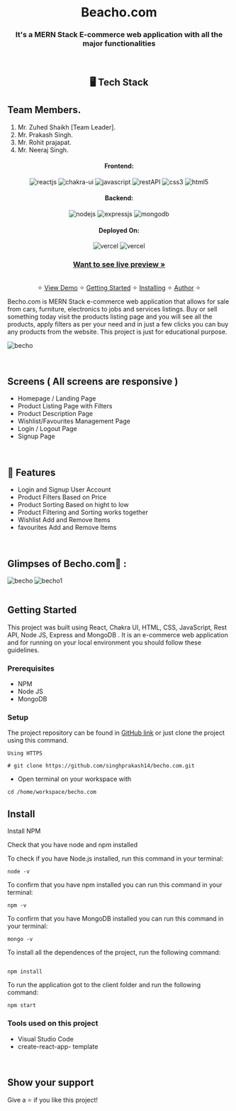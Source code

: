 

<h1 align="center">Beacho.com</h1>

<h3 align="center">It's a MERN Stack E-commerce web application with all the major functionalities</h3>

<br />

<h2 align="center">🖥️ Tech Stack</h2>


## Team Members.
1.	Mr. Zuhed Shaikh [Team Leader].
2.	Mr. Prakash Singh.
3.	Mr. Rohit prajapat.
4.	Mr. Neeraj Singh.

<h4 align="center">Frontend:</h4>

<p align="center">
  <img src="https://img.shields.io/badge/React-20232A?style=for-the-badge&logo=react&logoColor=61DAFB" alt="reactjs" />
  <img src="https://img.shields.io/badge/Chakra%20UI-3bc7bd?style=for-the-badge&logo=chakraui&logoColor=white" alt="chakra-ui" />
  <img src="https://img.shields.io/badge/JavaScript-323330?style=for-the-badge&logo=javascript&logoColor=F7DF1E" alt="javascript" />
  <img src="https://img.shields.io/badge/Rest_API-02303A?style=for-the-badge&logo=react-router&logoColor=white" alt="restAPI" />
  <img src="https://img.shields.io/badge/CSS3-1572B6?style=for-the-badge&logo=css3&logoColor=white" alt="css3" />
  <img src="https://img.shields.io/badge/HTML5-E34F26?style=for-the-badge&logo=html5&logoColor=white" alt="html5" />
</p>


<h4 align="center">Backend:</h4>

<p align="center">
  <img src="https://img.shields.io/badge/Node.js-339933?style=for-the-badge&logo=nodedotjs&logoColor=white" alt="nodejs" />
  <img src="https://img.shields.io/badge/Express.js-000000?style=for-the-badge&logo=express&logoColor=white" alt="expressjs" />
  <img src="https://img.shields.io/badge/MongoDB-4EA94B?style=for-the-badge&logo=mongodb&logoColor=white" alt="mongodb" />
</p>





<h4 align="center">Deployed On:</h4>

<p align="center">
  <img src="https://img.shields.io/badge/Netlify-00C7B7?style=for-the-badge&logo=netlify&logoColor=white" alt="vercel" />
  <img src="https://img.shields.io/badge/Vercel-430098?style=for-the-badge&logo=vercel&logoColor=white" alt="vercel" />
</p>



<h3 align="center"><a href="https://marvelous-pudding-625465.netlify.app/?limit=4"><strong>Want to see live preview »</strong></a></h3>

<p align="center">
  <br />&#10023;
  <a href="#Demo">View Demo</a> &#10023;
  <a href="#Getting-Started">Getting Started</a> &#10023; 
  <a href="#Install">Installing</a> &#10023;
  <a href="#Contact">Author</a> &#10023;
</p>


Becho.com is MERN Stack e-commerce web application that allows  for sale from cars, furniture, electronics to jobs and services listings. Buy or sell something today  visit the products listing page and you will see all the products, apply filters as per your need and in just a few clicks you can buy any products from the website. This project is just for educational purpose.



![becho](https://user-images.githubusercontent.com/101583807/204452594-f64b42f8-03d4-45f7-aa70-242e474f649f.png)


<br />

## Screens ( All screens are responsive )
- Homepage / Landing Page
- Product Listing Page with Filters
- Product Description Page
- Wishlist/Favourites Management Page
- Login / Logout Page
- Signup Page


<br />


## 🚀 Features
- Login and Signup User Account
- Product Filters Based on Price
- Product Sorting Based on hight to low
- Product Filtering and Sorting works together 
- Wishlist Add and Remove Items
- favourites Add and Remove Items 
<br />

## Glimpses of Becho.com🙈 :


<table>
  
 ![becho](https://user-images.githubusercontent.com/101583807/204452594-f64b42f8-03d4-45f7-aa70-242e474f649f.png)
  ![becho1](https://user-images.githubusercontent.com/101583807/204453476-4dba7e87-0640-418f-8c30-12bbfe3ef7c7.png)
 
 
</table>


## Getting Started

This project was built using React, Chakra UI, HTML, CSS, JavaScript, Rest API, Node JS, Express and MongoDB . It is an e-commerce web application and for running on your local environment you should follow these guidelines.


### Prerequisites

- NPM
- Node JS
- MongoDB

### Setup


The project repository can be found in [GitHub link](https://github.com/singhprakash14/Becho.com) or just clone the project using this command.


```
Using HTTPS

# git clone https://github.com/singhprakash14/becho.com.git
```

+ Open terminal on your workspace with

```
cd /home/workspace/becho.com
```


## Install

Install NPM

Check that you have node and npm installed

To check if you have Node.js installed, run this command in your terminal:


```
node -v
```

To confirm that you have npm installed you can run this command in your terminal:


```
npm -v
```

To confirm that you have MongoDB installed you can run this command in your terminal:


```
mongo -v
```


To install all the dependences of the project, run the following command:


```

npm install
```


To run the application got to the client folder and run the following command:

```
npm start
```




### Tools used on this project

- Visual Studio Code
- create-react-app- template


<br />


## Show your support

Give a ⭐️ if you like this project!


